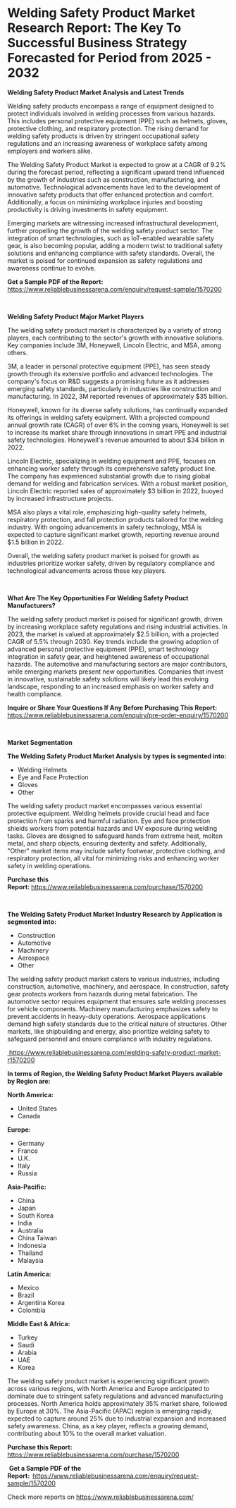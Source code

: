<p><h1>Welding Safety Product Market Research Report: The Key To Successful Business Strategy Forecasted for Period from 2025 - 2032</h1></p><p><strong>Welding Safety Product Market Analysis and Latest Trends</strong></p>
<p><p>Welding safety products encompass a range of equipment designed to protect individuals involved in welding processes from various hazards. This includes personal protective equipment (PPE) such as helmets, gloves, protective clothing, and respiratory protection. The rising demand for welding safety products is driven by stringent occupational safety regulations and an increasing awareness of workplace safety among employers and workers alike.</p><p>The Welding Safety Product Market is expected to grow at a CAGR of 9.2% during the forecast period, reflecting a significant upward trend influenced by the growth of industries such as construction, manufacturing, and automotive. Technological advancements have led to the development of innovative safety products that offer enhanced protection and comfort. Additionally, a focus on minimizing workplace injuries and boosting productivity is driving investments in safety equipment.</p><p>Emerging markets are witnessing increased infrastructural development, further propelling the growth of the welding safety product sector. The integration of smart technologies, such as IoT-enabled wearable safety gear, is also becoming popular, adding a modern twist to traditional safety solutions and enhancing compliance with safety standards. Overall, the market is poised for continued expansion as safety regulations and awareness continue to evolve.</p></p>
<p><strong>Get a Sample PDF of the Report:&nbsp;</strong> <a href="https://www.reliablebusinessarena.com/enquiry/request-sample/1570200?utm_campaign=2206&utm_medium=2&utm_source=Github&utm_content=ia&utm_term=25032025&utm_id=welding-safety-product">https://www.reliablebusinessarena.com/enquiry/request-sample/1570200</a></p>
<p>&nbsp;</p>
<p><strong>Welding Safety Product Major Market Players</strong></p>
<p><p>The welding safety product market is characterized by a variety of strong players, each contributing to the sector's growth with innovative solutions. Key companies include 3M, Honeywell, Lincoln Electric, and MSA, among others.</p><p>3M, a leader in personal protective equipment (PPE), has seen steady growth through its extensive portfolio and advanced technologies. The company's focus on R&D suggests a promising future as it addresses emerging safety standards, particularly in industries like construction and manufacturing. In 2022, 3M reported revenues of approximately $35 billion.</p><p>Honeywell, known for its diverse safety solutions, has continually expanded its offerings in welding safety equipment. With a projected compound annual growth rate (CAGR) of over 6% in the coming years, Honeywell is set to increase its market share through innovations in smart PPE and industrial safety technologies. Honeywell's revenue amounted to about $34 billion in 2022.</p><p>Lincoln Electric, specializing in welding equipment and PPE, focuses on enhancing worker safety through its comprehensive safety product line. The company has experienced substantial growth due to rising global demand for welding and fabrication services. With a robust market position, Lincoln Electric reported sales of approximately $3 billion in 2022, buoyed by increased infrastructure projects.</p><p>MSA also plays a vital role, emphasizing high-quality safety helmets, respiratory protection, and fall protection products tailored for the welding industry. With ongoing advancements in safety technology, MSA is expected to capture significant market growth, reporting revenue around $1.5 billion in 2022.</p><p>Overall, the welding safety product market is poised for growth as industries prioritize worker safety, driven by regulatory compliance and technological advancements across these key players.</p></p>
<p>&nbsp;</p>
<p><strong>What Are The Key Opportunities For Welding Safety Product Manufacturers?</strong></p>
<p><p>The welding safety product market is poised for significant growth, driven by increasing workplace safety regulations and rising industrial activities. In 2023, the market is valued at approximately $2.5 billion, with a projected CAGR of 5.5% through 2030. Key trends include the growing adoption of advanced personal protective equipment (PPE), smart technology integration in safety gear, and heightened awareness of occupational hazards. The automotive and manufacturing sectors are major contributors, while emerging markets present new opportunities. Companies that invest in innovative, sustainable safety solutions will likely lead this evolving landscape, responding to an increased emphasis on worker safety and health compliance.</p></p>
<p><strong>Inquire or Share Your Questions If Any Before Purchasing This Report:</strong> <a href="https://www.reliablebusinessarena.com/enquiry/pre-order-enquiry/1570200?utm_campaign=2206&utm_medium=2&utm_source=Github&utm_content=ia&utm_term=25032025&utm_id=welding-safety-product">https://www.reliablebusinessarena.com/enquiry/pre-order-enquiry/1570200</a></p>
<p>&nbsp;</p>
<p><strong>Market Segmentation</strong></p>
<p><strong>The Welding Safety Product Market Analysis by types is segmented into:</strong></p>
<p><ul><li>Welding Helmets</li><li>Eye and Face Protection</li><li>Gloves</li><li>Other</li></ul></p>
<p><p>The welding safety product market encompasses various essential protective equipment. Welding helmets provide crucial head and face protection from sparks and harmful radiation. Eye and face protection shields workers from potential hazards and UV exposure during welding tasks. Gloves are designed to safeguard hands from extreme heat, molten metal, and sharp objects, ensuring dexterity and safety. Additionally, "Other" market items may include safety footwear, protective clothing, and respiratory protection, all vital for minimizing risks and enhancing worker safety in welding operations.</p></p>
<p><strong>Purchase this Report:&nbsp;</strong><a href="https://www.reliablebusinessarena.com/purchase/1570200?utm_campaign=2206&utm_medium=2&utm_source=Github&utm_content=ia&utm_term=25032025&utm_id=welding-safety-product">https://www.reliablebusinessarena.com/purchase/1570200</a></p>
<p>&nbsp;</p>
<p><strong>The Welding Safety Product Market Industry Research by Application is segmented into:</strong></p>
<p><ul><li>Construction</li><li>Automotive</li><li>Machinery</li><li>Aerospace</li><li>Other</li></ul></p>
<p><p>The welding safety product market caters to various industries, including construction, automotive, machinery, and aerospace. In construction, safety gear protects workers from hazards during metal fabrication. The automotive sector requires equipment that ensures safe welding processes for vehicle components. Machinery manufacturing emphasizes safety to prevent accidents in heavy-duty operations. Aerospace applications demand high safety standards due to the critical nature of structures. Other markets, like shipbuilding and energy, also prioritize welding safety to safeguard personnel and ensure compliance with industry regulations.</p></p>
<p><a href="https://www.reliablebusinessarena.com/welding-safety-product-market-r1570200?utm_campaign=2206&utm_medium=2&utm_source=Github&utm_content=ia&utm_term=25032025&utm_id=welding-safety-product">&nbsp;https://www.reliablebusinessarena.com/welding-safety-product-market-r1570200</a></p>
<p><strong>In terms of Region, the Welding Safety Product Market Players available by Region are:</strong></p>
<p>
    <p> <strong> North America: </strong>
        <ul>
            <li>United States</li>
            <li>Canada</li>
        </ul>
        </p> 
    <p> <strong> Europe: </strong>
        <ul>
            <li>Germany</li>
            <li>France</li>
            <li>U.K.</li>
            <li>Italy</li>
            <li>Russia</li>
        </ul>
        </p> 
    <p> <strong> Asia-Pacific: </strong>
        <ul>
            <li>China</li>
            <li>Japan</li>
            <li>South Korea</li>
            <li>India</li>
            <li>Australia</li>
            <li>China Taiwan</li>
            <li>Indonesia</li>
            <li>Thailand</li>
            <li>Malaysia</li>
        </ul>
        </p> 
    <p> <strong> Latin America: </strong>
        <ul>
            <li>Mexico</li>
            <li>Brazil</li>
            <li>Argentina Korea</li>
            <li>Colombia</li>
        </ul>
        </p> 
    <p> <strong> Middle East & Africa: </strong>
        <ul>
            <li>Turkey</li>
            <li>Saudi</li>
            <li>Arabia</li>
            <li>UAE</li>
            <li>Korea</li>
        </ul>
    </p>
    </p>
<p><p>The welding safety product market is experiencing significant growth across various regions, with North America and Europe anticipated to dominate due to stringent safety regulations and advanced manufacturing processes. North America holds approximately 35% market share, followed by Europe at 30%. The Asia-Pacific (APAC) region is emerging rapidly, expected to capture around 25% due to industrial expansion and increased safety awareness. China, as a key player, reflects a growing demand, contributing about 10% to the overall market valuation.</p></p>
<p><strong>Purchase this Report: </strong><a href="https://www.reliablebusinessarena.com/purchase/1570200?utm_campaign=2206&utm_medium=2&utm_source=Github&utm_content=ia&utm_term=25032025&utm_id=welding-safety-product">https://www.reliablebusinessarena.com/purchase/1570200</a></p>
<p>&nbsp;<strong>Get a Sample PDF of the Report:&nbsp;&nbsp;</strong><a href="https://www.reliablebusinessarena.com/enquiry/request-sample/1570200?utm_campaign=2206&utm_medium=2&utm_source=Github&utm_content=ia&utm_term=25032025&utm_id=welding-safety-product">https://www.reliablebusinessarena.com/enquiry/request-sample/1570200</a></p>
<p><strong></strong></p>
<p>Check more reports on <a href="https://www.reliablebusinessarena.com/?utm_campaign=2206&utm_medium=2&utm_source=Github&utm_content=ia&utm_term=25032025&utm_id=welding-safety-product">https://www.reliablebusinessarena.com/</a></p>